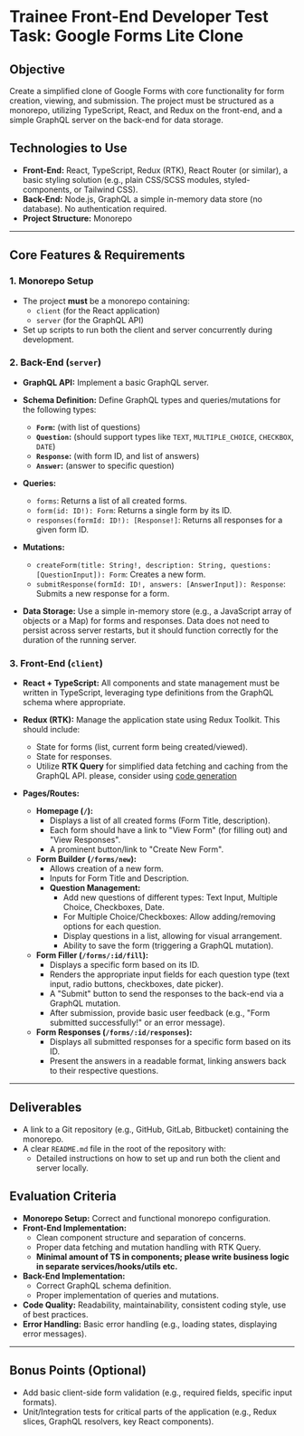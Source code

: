 # Trainee Front-End Developer Test Task: Google Forms Lite Clone

## Objective

Create a simplified clone of Google Forms with core functionality for form creation, viewing, and submission. The project must be structured as a monorepo, utilizing TypeScript, React, and Redux on the front-end, and a simple GraphQL server on the back-end for data storage.

## Technologies to Use

- **Front-End:** React, TypeScript, Redux (RTK), React Router (or similar), a basic styling solution (e.g., plain CSS/SCSS modules, styled-components, or Tailwind CSS).
- **Back-End:** Node.js, GraphQL a simple in-memory data store (no database). No authentication required.
- **Project Structure:** Monorepo

---

## Core Features & Requirements

### 1. Monorepo Setup

- The project **must** be a monorepo containing:
  - `client` (for the React application)
  - `server` (for the GraphQL API)
- Set up scripts to run both the client and server concurrently during development.

### 2. Back-End (`server`)

- **GraphQL API:** Implement a basic GraphQL server.
- **Schema Definition:** Define GraphQL types and queries/mutations for the following types:

  - **`Form`:** (with list of questions)
  - **`Question`:** (should support types like `TEXT`, `MULTIPLE_CHOICE`, `CHECKBOX`, `DATE`)
  - **`Response`:** (with form ID, and list of answers)
  - **`Answer`:** (answer to specific question)

- **Queries:**

  - `forms`: Returns a list of all created forms.
  - `form(id: ID!): Form`: Returns a single form by its ID.
  - `responses(formId: ID!): [Response!]`: Returns all responses for a given form ID.

- **Mutations:**

  - `createForm(title: String!, description: String, questions: [QuestionInput]): Form`: Creates a new form.
  - `submitResponse(formId: ID!, answers: [AnswerInput]): Response`: Submits a new response for a form.

- **Data Storage:** Use a simple in-memory store (e.g., a JavaScript array of objects or a Map) for forms and responses. Data does not need to persist across server restarts, but it should function correctly for the duration of the running server.

### 3. Front-End (`client`)

- **React + TypeScript:** All components and state management must be written in TypeScript, leveraging type definitions from the GraphQL schema where appropriate.
- **Redux (RTK):** Manage the application state using Redux Toolkit. This should include:
  - State for forms (list, current form being created/viewed).
  - State for responses.
  - Utilize **RTK Query** for simplified data fetching and caching from the GraphQL API. please, consider using [code generation](https://redux-toolkit.js.org/rtk-query/usage/code-generation)
- **Pages/Routes:**

  - **Homepage (`/`):**
    - Displays a list of all created forms (Form Title, description).
    - Each form should have a link to "View Form" (for filling out) and "View Responses".
    - A prominent button/link to "Create New Form".
  - **Form Builder (`/forms/new`):**
    - Allows creation of a new form.
    - Inputs for Form Title and Description.
    - **Question Management:**
      - Add new questions of different types: Text Input, Multiple Choice, Checkboxes, Date.
      - For Multiple Choice/Checkboxes: Allow adding/removing options for each question.
      - Display questions in a list, allowing for visual arrangement.
      - Ability to save the form (triggering a GraphQL mutation).
  - **Form Filler (`/forms/:id/fill`):**
    - Displays a specific form based on its ID.
    - Renders the appropriate input fields for each question type (text input, radio buttons, checkboxes, date picker).
    - A "Submit" button to send the responses to the back-end via a GraphQL mutation.
    - After submission, provide basic user feedback (e.g., "Form submitted successfully!" or an error message).
  - **Form Responses (`/forms/:id/responses`):**
    - Displays all submitted responses for a specific form based on its ID.
    - Present the answers in a readable format, linking answers back to their respective questions.

---

## Deliverables

- A link to a Git repository (e.g., GitHub, GitLab, Bitbucket) containing the monorepo.
- A clear `README.md` file in the root of the repository with:
  - Detailed instructions on how to set up and run both the client and server locally.

## Evaluation Criteria

- **Monorepo Setup:** Correct and functional monorepo configuration.
- **Front-End Implementation:**
  - Clean component structure and separation of concerns.
  - Proper data fetching and mutation handling with RTK Query.
  - **Minimal amount of TS in components; please write business logic in separate services/hooks/utils etc.**
- **Back-End Implementation:**
  - Correct GraphQL schema definition.
  - Proper implementation of queries and mutations.
- **Code Quality:** Readability, maintainability, consistent coding style, use of best practices.
- **Error Handling:** Basic error handling (e.g., loading states, displaying error messages).

---

## Bonus Points (Optional)

- Add basic client-side form validation (e.g., required fields, specific input formats).
- Unit/Integration tests for critical parts of the application (e.g., Redux slices, GraphQL resolvers, key React components).
